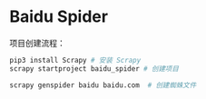 # Baidu Spider

项目创建流程：

```bash
pip3 install Scrapy # 安装 Scrapy
scrapy startproject baidu_spider # 创建项目

scrapy genspider baidu baidu.com  # 创建蜘蛛文件
```